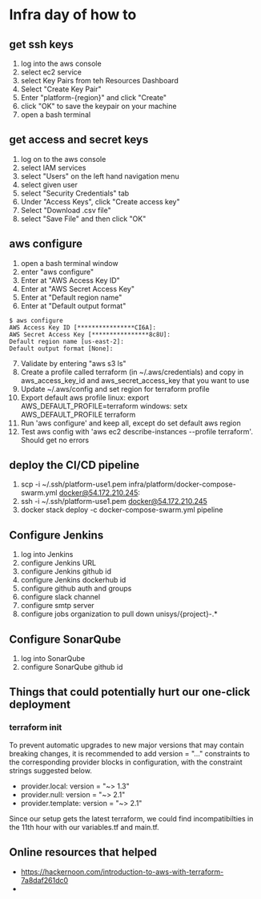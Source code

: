 # Infra day of how to
## get ssh keys
1. log into the aws console
1. select ec2 service
1. select Key Pairs from teh Resources Dashboard
1. Select "Create Key Pair"
1. Enter "platform-{region}" and click "Create"
1. click "OK" to save the keypair on your machine
1. open a bash terminal


## get access and secret keys
1. log on to the aws console
1. select IAM services
1. select "Users" on the left hand navigation menu
1. select given user
1. select "Security Credentials" tab
1. Under "Access Keys", click "Create access key"
1. Select "Download .csv file"
1. select "Save File" and then click "OK"


## aws configure
1. open a bash terminal window
2. enter "aws configure"
3. Enter at "AWS Access Key ID"
4. Enter at "AWS Secret Access Key"
5. Enter at "Default region name"
6. Enter at "Default output format"
```
$ aws configure
AWS Access Key ID [****************CI6A]:
AWS Secret Access Key [****************8c8U]:
Default region name [us-east-2]:
Default output format [None]:
```
7. Validate by entering "aws s3 ls"
8. Create a profile called terraform (in ~/.aws/credentials) and copy in aws_access_key_id and aws_secret_access_key that you want to use
9. Update ~/.aws/config and set region for terraform profile
10. Export default aws profile
    linux: export AWS_DEFAULT_PROFILE=terraform
    windows: setx AWS_DEFAULT_PROFILE terraform
11. Run 'aws configure' and keep all, except do set default aws region
11. Test aws config with 'aws ec2 describe-instances --profile terraform'. Should get no errors

## deploy the CI/CD pipeline
1.  scp -i ~/.ssh/platform-use1.pem infra/platform/docker-compose-swarm.yml docker@54.172.210.245:
2.  ssh  -i ~/.ssh/platform-use1.pem docker@54.172.210.245
3.  docker stack deploy -c docker-compose-swarm.yml  pipeline

## Configure Jenkins
1. log into Jenkins
2. configure Jenkins URL
3. configure Jenkins github id
4. configure Jenkins dockerhub id
5. configure github auth and groups
6. configure slack channel
7. configure smtp server
8. configure jobs organization to pull down unisys/{project}-.*

## Configure SonarQube
1. log into SonarQube
2. configure SonarQube github id

## Things that could potentially hurt our one-click deployment

### terraform init

To prevent automatic upgrades to new major versions that may contain breaking
changes, it is recommended to add version = "..." constraints to the
corresponding provider blocks in configuration, with the constraint strings
suggested below.

* provider.local: version = "~> 1.3"
* provider.null: version = "~> 2.1"
* provider.template: version = "~> 2.1"

Since our setup gets the latest terraform, we could find incompatibilties in the 11th hour with our variables.tf and main.tf.

## Online resources that helped

* https://hackernoon.com/introduction-to-aws-with-terraform-7a8daf261dc0
*


